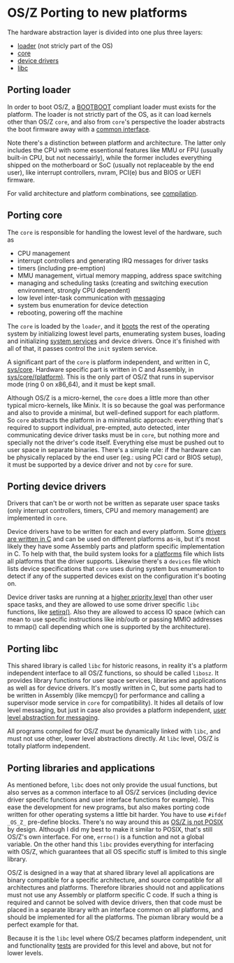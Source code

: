 OS/Z Porting to new platforms
=============================

The hardware abstraction layer is divided into one plus three layers:

 * [loader](https://github.com/bztsrc/osz/blob/master/loader) (not stricly part of the OS)
 * [core](https://github.com/bztsrc/osz/blob/master/src/core)
 * [device drivers](https://github.com/bztsrc/osz/blob/master/docs/drivers.md)
 * [libc](https://github.com/bztsrc/osz/blob/master/src/lib/libc)
 
Porting loader
--------------

In order to boot OS/Z, a [BOOTBOOT](https://github.com/bztsrc/osz/blob/master/loader) compliant loader must exists for
the platform. The loader is not strictly part of the OS, as it can load kernels other than OS/Z `core`, and also from
`core`'s perspective the loader abstracts the boot firmware away with a [common interface](https://github.com/bztsrc/osz/blob/master/loader/bootboot.h).

Note there's a distinction between platform and architecture. The latter only includes the CPU with some essentional
features like MMU or FPU (usually built-in CPU, but not necessairly), while the former includes everything shipped on
the motherboard or SoC (usually not replaceable by the end user), like interrupt controllers, nvram, PCI(e) bus and
BIOS or UEFI firmware.

For valid architecture and platform combinations, see [compilation](https://github.com/bztsrc/osz/blob/master/docs/compile.md).

Porting core
------------

The `core` is responsible for handling the lowest level of the hardware, such as

 * CPU management
 * interrupt controllers and generating IRQ messages for driver tasks
 * timers (including pre-emption)
 * MMU management, virtual memory mapping, address space switching
 * managing and scheduling tasks (creating and switching execution environment, strongly CPU dependent)
 * low level inter-task communication with [messaging](https://github.com/bztsrc/osz/blob/master/docs/messages.md#supervisor-mode-ring-0)
 * system bus enumeration for device detection
 * rebooting, powering off the machine

The `core` is loaded by the `loader`, and it [boots](https://github.com/bztsrc/osz/blob/master/docs/boot.md) the
rest of the operating system by initializing lowest level parts, enumerating system buses, loading and initializing
[system services](https://github.com/bztsrc/osz/blob/master/docs/services.md) and device drivers. Once it's finished
with all of that, it passes control the `init` system service.

A significant part of the `core` is platform independent, and written in C, [sys/core](https://github.com/bztsrc/osz/blob/master/src/core).
Hardware specific part is written in C and Assembly, in [sys/core/(platform)](https://github.com/bztsrc/osz/blob/master/src/core/x86_64). This
is the only part of OS/Z that runs in supervisor mode (ring 0 on x86_64), and it must be kept small.

Although OS/Z is a micro-kernel, the `core` does a little more than other typical micro-kernels, like Minix. It is so
because the goal was performance and also to provide a minimal, but well-defined support for each platform. So `core`
abstracts the platform in a minimalistic approach: everything that's required to support individual, pre-empted, auto
detected, inter communicating device driver tasks must be in `core`, but nothing more and specially not the driver's
code itself. Everything else must be pushed out to user space in separate binaries. There's
a simple rule: if the hardware can be physically replaced by the end user (eg.: using PCI card or BIOS setup), it must
be supported by a device driver and not by `core` for sure.

Porting device drivers
----------------------

Drivers that can't be or worth not be written as separate user space tasks (only interrupt controllers, timers,
CPU and memory management) are implemented in `core`.

Device drivers have to be written for each and every platform. Some [drivers are written in C](https://github.com/bztsrc/osz/blob/master/docs/howto3-develop.md)
and can be used on different platforms as-is, but it's most likely they have some Assembly parts and platform specific
implementation in C. To help with that, the build system looks for a [platforms](https://github.com/bztsrc/osz/blob/master/docs/drivers.md)
file which lists all platforms that the driver supports. Likewise there's a `devices` file which lists device specifications
that `core` uses during system bus enumeration to detect if any of the supperted devices exist on the configuration
it's booting on.

Device driver tasks are running at a [higher priority level](https://github.com/bztsrc/osz/blob/master/docs/scheduler.md)
than other user space tasks, and they are allowed to use some driver specific `libc` functions, like
[setirq()](https://github.com/bztsrc/osz/blob/master/etc/include/sys/driver.h). Also they are allowed to access IO space
(which can mean to use specific instructions like inb/outb or passing MMIO addresses to mmap() call depending which
one is supported by the architecture).

Porting libc
------------

This shared library is called `libc` for historic reasons, in reality it's a platform independent interface
to all OS/Z functions, so should be called `libosz`. It provides library functions for user space services, libraries
and applications as well as for device drivers. It's mostly written in C, but some parts had to be written in Assembly
(like memcpy() for performance and calling a supervisor mode service in `core` for compatibility). It hides
all details of low level messaging, but just in case also provides a platform independent, 
[user level abstraction for messaging](https://github.com/bztsrc/osz/blob/master/docs/messages.md#low-level-user-library).

All programs compiled for OS/Z must be dynamically linked with `libc`, and must not use other, lower level abstractions
directly. At `libc` level, OS/Z is totally platform independent.

Porting libraries and applications
----------------------------------

As mentioned before, `libc` does not only provide the usual functions, but also serves as a common interface to
all OS/Z services (including device driver specific functions and user interface functions for example). This ease the
development for new programs, but also makes porting code written for other operating systems a little bit harder. You
have to use `#ifdef _OS_Z_` pre-define blocks. There's no way around this as
[OS/Z is not POSIX](https://github.com/bztsrc/osz/blob/master/docs/posix.md) by design. Although I did my best to make
it similar to POSIX, that's still OS/Z's own interface. For one, `errno()` is a function and not a global
variable. On the other hand this `libc` provides everything for interfacing with OS/Z, which guarantees that all OS
specific stuff is limited to this single library.

OS/Z is designed in a way that at shared library level all applications are binary compatible for a specific
architecture, and source compatible for all architectures and platforms. Therefore libraries should not and applications
must not use any Assembly or platform specific C code. If such a thing is required and cannot be solved with device
drivers, then that code must be placed in a separate library with an interface common on all platforms, and should be
implemented for all the platforms. The pixman library would be a perfect example for that.

Because it is the `libc` level where OS/Z becames platform independent, unit and functionality
[tests](https://github.com/bztsrc/osz/blob/master/src/test) are provided for this level and above, but not for lower
levels.
